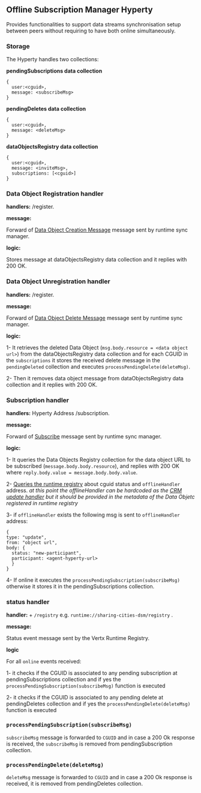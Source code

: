 ## Offline Subscription Manager Hyperty

Provides functionalities to support data streams synchronisation setup between peers without requiring to have both online simultaneously.


### Storage

The Hyperty handles two collections:

**pendingSubscriptions data collection**

```
{
  user:<cguid>,
  message: <subscribeMsg>
}
```

**pendingDeletes data collection**

```
{
  user:<cguid>,
  message: <deleteMsg>
}
```

**dataObjectsRegistry data collection**

```
{
  user:<cguid>,
  message: <inviteMsg>,
  subscriptions: [<cguid>]
}
```

### Data Object Registration handler

**handlers:** <Hyperty Address>/register.

**message:**

Forward of [Data Object Creation Message](https://github.com/reTHINK-project/specs/blob/master/messages/data-sync-messages.md#hyperty-data-object-creation) message sent by runtime sync manager.

**logic:**

Stores message at dataObjectsRegistry data collection and it replies with 200 OK.

### Data Object Unregistration handler

**handlers:** <Hyperty Address>/register.

**message:**

Forward of [Data Object Delete Message](https://github.com/reTHINK-project/specs/blob/master/messages/data-sync-messages.md#delete-data-object-requested-by-reporter) message sent by runtime sync manager.

**logic:**

1- It retrieves the deleted Data Object (`msg.body.resource = <data object url>`) from the dataObjectsRegistry data collection and for each CGUID in the `subscriptions` it stores the received delete message in the `pendingDeleted` collection and executes `processPendingDelete(deleteMsg)`. 

2- Then it removes data object message from dataObjectsRegistry data collection and it replies with 200 OK.


### Subscription handler

**handlers:** Hyperty Address /subscription.

**message:**

Forward of [Subscribe](https://rethink-project.github.io/specs/messages/data-sync-messages/#observer-subscription-request-sent-to-data-object-subscription-handler) message sent by runtime sync manager.

**logic:**

1- It queries the Data Objects Registry collection for the data object URL to be subscribed (`message.body.body.resource`), and replies with 200 OK where `reply.body.value = message.body.body.value`.

2- [Queries the runtime registry](https://github.com/reTHINK-project/dev-java-hyperty/blob/master/docs/registry.md#readstatus-from-user) about cguid status and `offlineHandler` address.
 *at this point the offlineHandler can be hardcoded as the [CRM update handler](https://github.com/reTHINK-project/dev-java-hyperty/tree/master/docs/CRM#update-tickets) but it should be provided in the metadata of the Data Objetc registered in runtime registry*

3- if `offlineHandler` exists the following msg is sent to `offlineHandler` address:

```
{
type: "update",
from: "object url",
body: {
  status: "new-participant",
  participant: <agent-hyperty-url>
  }
}
```

4- If online it executes the `processPendingSubscription(subscribeMsg)` otherwise it stores it in the pendingSubscriptions collection.

### status handler

**handler:** <runtime-address> + `/registry` e.g. `runtime://sharing-cities-dsm/registry` .

**message:**

Status event message sent by the Vertx Runtime Registry.

**logic**

For all `online` events received:

1- it checks if the CGUID is associated to any pending subscription at pendingSubscriptions collection and if yes the `processPendingSubscription(subscribeMsg)` function is executed

2- it checks if the CGUID is associated to any pending delete at pendingDeletes collection and if yes the `processPendingDelete(deleteMsg)` function is executed


### `processPendingSubscription(subscribeMsg)` 

`subscribeMsg` message is forwarded to `CGUID` and in case a 200 Ok response is received, the `subscribeMsg` is removed from pendingSubscription collection.

### `processPendingDelete(deleteMsg)` 

`deleteMsg` message is forwarded to `CGUID` and in case a 200 Ok response is received, it is removed  from pendingDeletes collection.

